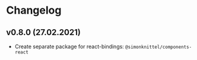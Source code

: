 # Changelog

## v0.8.0 (27.02.2021)

* Create separate package for react-bindings: `@simonknittel/components-react`
